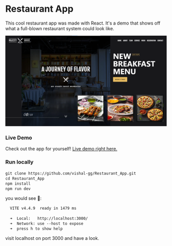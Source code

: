 # Restaurant App

This cool restaurant app was made with React. It's a demo that shows off what a full-blown restaurant system could look like.

![landingPage](/public/assets/landing_page.png)

### Live Demo
Check out the app for yourself! <a href="https://eatopendoor.vercel.app" target="_blank">Live demo right here.</a>

### Run locally
```
git clone https://github.com/vishal-gg/Restaurant_App.git
cd Restaurant_App
npm install
npm run dev
```

you would see 👀:

```
  VITE v4.4.9  ready in 1479 ms

  ➜  Local:   http://localhost:3000/
  ➜  Network: use --host to expose
  ➜  press h to show help
```

visit localhost on port 3000 and have a look.
